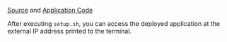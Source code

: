 [Source](https://cloud.google.com/kubernetes-engine/docs/quickstart) and [Application Code](github.com/GoogleCloudPlatform/kubernetes-engine-samples/tree/master/hello-app)

After executing `setup.sh`, you can access the deployed application at the external IP address printed to the terminal.

